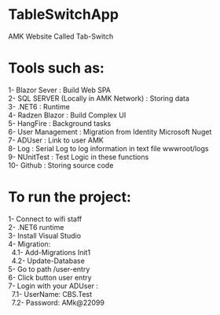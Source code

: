 # TableSwitchApp
AMK  Website Called Tab-Switch
# Tools such as:
  1- Blazor Sever : Build Web SPA<br />
  2- SQL SERVER (Locally in AMK Network) : Storing data<br />
  3- .NET6 : Runtime <br />
  4- Radzen Blazor : Build Complex UI<br />
  5- HangFire : Background tasks<br />
  6- User Management : Migration from Identity Microsoft Nuget<br />
  7- ADUser : Link to user AMK<br />
  8- Log : Serial Log to log information in text file wwwroot/logs<br />
  9- NUnitTest : Test Logic in these functions<br />
  10- Github : Storing source code<br />
# To run the project:
  1- Connect to wifi staff<br />
  2- .NET6 runtime<br />
  3- Install Visual Studio<br />
  4- Migration:<br />
    &ensp;4.1- Add-Migrations Init1<br />
    &ensp;4.2- Update-Database<br />
  5- Go to path /user-entry<br />
  6- Click button user entry<br />
  7- Login with your ADUser : <br />
    &ensp;7.1- UserName: CBS.Test<br />
    &ensp;7.2- Password: AMk@22099<br />
  
